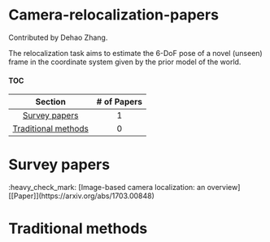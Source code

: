 # Camera-relocalization-papers

Contributed by Dehao Zhang.

The relocalization task aims to estimate the 6-DoF pose of a novel (unseen) frame in the coordinate system given by the prior model of the world. 



#### TOC

| Section | # of Papers |
|:---:|:---:|
|[Survey papers](#Surveys) | 1|
| [Traditional methods](#traditional) | 0 |



<h1 id="Surveys">Survey papers</h1>
:heavy_check_mark: [Image-based camera localization: an overview] [[Paper]](https://arxiv.org/abs/1703.00848)


<h1 id="traditional">Traditional methods</h1>
